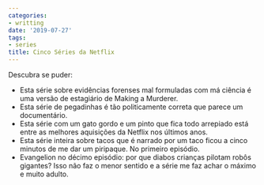 ```yaml
---
categories:
- writting
date: '2019-07-27'
tags:
- series
title: Cinco Séries da Netflix
---
```


Descubra se puder:

 - Esta série sobre evidências forenses mal formuladas com má ciência é uma versão de estagiário de Making a Murderer.
 - Esta série de pegadinhas é tão politicamente correta que parece um documentário.
 - Esta série com um gato gordo e um pinto que fica todo arrepiado está entre as melhores aquisições da Netflix nos últimos anos.
 - Esta série inteira sobre tacos que é narrado por um taco ficou a cinco minutos de me dar um piripaque. No primeiro episódio.
 - Evangelion no décimo episódio: por que diabos crianças pilotam robôs gigantes? Isso não faz o menor sentido e a série me faz achar o máximo e muito adulto.


